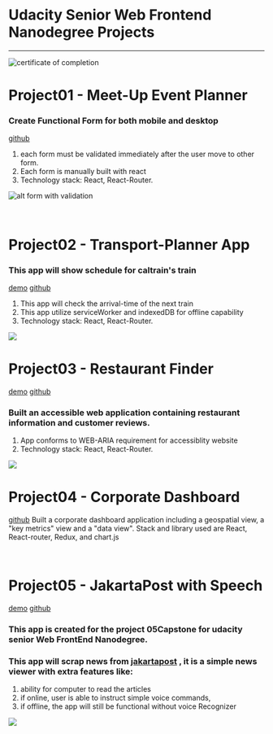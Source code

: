 # Udacity Senior Web Frontend Nanodegree Projects
<hr />
<img src="https://www.udacity.com/verified-certificate/nd802" alt="certificate of completion" />

<br />

# Project01 - Meet-Up Event Planner
### Create Functional Form for both mobile and desktop 
[github](https://github.com/vdj4y/senior_web_ND_01Meet-up)
1. each form must be validated immediately after the user move to other form.
2. Each form is manually built with react 
3. Technology stack: React, React-Router.

![alt form with validation](https://udacity-github-sync-content.s3.amazonaws.com/_imgs/10086/1474847917/Animation_2.gif "Logo Title Text 1")

<br />


# Project02 - Transport-Planner App
### This app will show schedule for caltrain's train 
[demo](https://transportapp-udacity.herokuapp.com)  [github](https://github.com/vdj4y/senior_web_ND_02Transport_app)
1. This app will check the arrival-time of the next train 
2. This app utilize serviceWorker and indexedDB for offline capability
3. Technology stack: React, React-Router.

<img src="https://github.com/vdj4y/senior_web_ND_02Transport_app/blob/master/02Transport_app.png" />


<br />

# Project03 - Restaurant Finder
[demo](https://restaurant-finder-udacity.herokuapp.com/) [github](https://github.com/vdj4y/senior_Web_ND_03Restaurant)
### Built an accessible web application containing restaurant information and customer reviews. 
1. App conforms to WEB-ARIA requirement for accessiblity website
2. Technology stack: React, React-Router.

<img src="https://github.com/vdj4y/senior_Web_ND_03Restaurant/blob/master/restaurant.png"/>

<br />

# Project04 - Corporate Dashboard
[github](https://github.com/vdj4y/senior_web_ND_04Corp_dashboard)
Built a corporate dashboard application including a geospatial view, a "key metrics" view and a "data view". Stack and library used are React, React-router, Redux, and chart.js

<br />

# Project05 - JakartaPost with Speech 
[demo](https://jpost.herokuapp.com/) [github](https://github.com/vdj4y/senior_web_ND05Capstone)
### This app  is created for the project 05Capstone for udacity senior Web FrontEnd Nanodegree.
### This app will scrap news from <a href="http://www.jakartapost.com">jakartapost</a> , it is a simple news viewer with extra features like: 
  1. ability for computer to read the articles
  2. if online, user is able to instruct simple voice commands,
  3. if offline, the app will still be functional without voice Recognizer

<img src="https://github.com/vdj4y/senior_web_ND05Capstone/blob/master/github%20images/Screen%20Shot%202016-10-18%20at%2010.32.04%20AM.png" />

